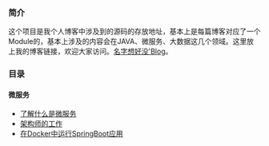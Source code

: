 ### 简介
这个项目是我个人博客中涉及到的源码的存放地址，基本上是每篇博客对应了一个Module的，基本上涉及的内容会在JAVA、微服务、大数据这几个领域。这里放上我的博客链接，欢迎大家访问。[名字想好没'Blog](https://itweknow.cn)。
### 目录
#### 微服务
* [了解什么是微服务](https://github.com/ganchaoyang/blog/blob/master/microservice/MicroServiceInro.md)
* [架构师的工作](https://github.com/ganchaoyang/blog/blob/master/microservice/ArchitectInMicroService.md)
* [在Docker中运行SpringBoot应用](https://github.com/ganchaoyang/blog/tree/master/springboot-docker)
